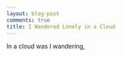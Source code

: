 ```yaml
---
layout: blog-post
comments: true
title: I Wandered Lonely in a Cloud
---
```



In a cloud was I wandering, 